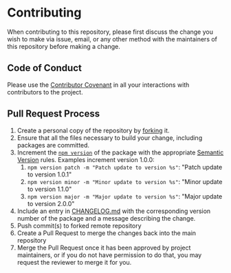 Contributing
============

When contributing to this repository, please first discuss the change you wish to make via issue, email, or any other method with the maintainers of this repository before making a change.

Code of Conduct
---------------

Please use the [Contributor Covenant](https://www.contributor-covenant.org/) in all your interactions with contributors to the project.

Pull Request Process
--------------------

1. Create a personal copy of the repository by [forking](https://help.github.com/en/github/getting-started-with-github/fork-a-repo) it.
2. Ensure that all the files necessary to build your change, including packages are committed.
3. Increment the [`npm version`](https://docs.npmjs.com/cli/version) of the package with the appropriate [Semantic Version](https://semver.org/) rules. Examples increment version 1.0.0:
    1. `npm version patch -m "Patch update to version %s"`: "Patch update to version 1.0.1"
    2. `npm version minor -m "Minor update to version %s"`: "Minor update to version 1.1.0"
    3. `npm version major -m "Major update to version %s"`: "Major update to version 2.0.0"
4. Include an entry in [CHANGELOG.md](CHANGELOG.md) with the corresponding version number of the package and a message describing the change.
5. Push commit(s) to forked remote repository
6. Create a Pull Request to merge the changes back into the main repository
7. Merge the Pull Request once it has been approved by project maintainers, or if you do not have permission to do that, you may request the reviewer to merge it for you.
